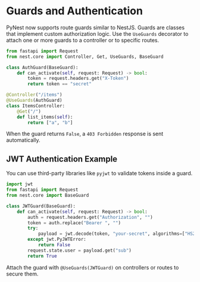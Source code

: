 # Guards and Authentication

PyNest now supports route guards similar to NestJS. Guards are classes that implement custom authorization logic. Use the `UseGuards` decorator to attach one or more guards to a controller or to specific routes.

```python
from fastapi import Request
from nest.core import Controller, Get, UseGuards, BaseGuard

class AuthGuard(BaseGuard):
    def can_activate(self, request: Request) -> bool:
        token = request.headers.get("X-Token")
        return token == "secret"

@Controller("/items")
@UseGuards(AuthGuard)
class ItemsController:
    @Get("/")
    def list_items(self):
        return ["a", "b"]
```

When the guard returns `False`, a `403 Forbidden` response is sent automatically.

## JWT Authentication Example

You can use third-party libraries like `pyjwt` to validate tokens inside a guard.

```python
import jwt
from fastapi import Request
from nest.core import BaseGuard

class JWTGuard(BaseGuard):
    def can_activate(self, request: Request) -> bool:
        auth = request.headers.get("Authorization", "")
        token = auth.replace("Bearer ", "")
        try:
            payload = jwt.decode(token, "your-secret", algorithms=["HS256"])
        except jwt.PyJWTError:
            return False
        request.state.user = payload.get("sub")
        return True
```

Attach the guard with `@UseGuards(JWTGuard)` on controllers or routes to secure them.
